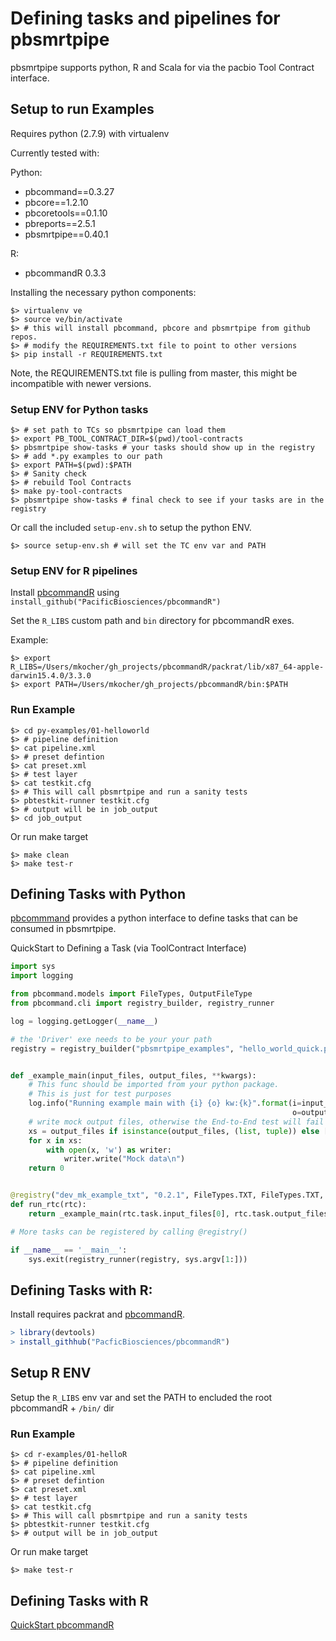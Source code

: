 # Defining tasks and pipelines for pbsmrtpipe

pbsmrtpipe supports python, R and Scala for via the pacbio Tool Contract interface.

## Setup to run Examples

Requires python (2.7.9)  with virtualenv


Currently tested with:

Python:

- pbcommand==0.3.27
- pbcore==1.2.10
- pbcoretools==0.1.10
- pbreports==2.5.1
- pbsmrtpipe==0.40.1


R:

- pbcommandR 0.3.3

Installing the necessary python components:

```
$> virtualenv ve
$> source ve/bin/activate
$> # this will install pbcommand, pbcore and pbsmrtpipe from github repos. 
$> # modify the REQUIREMENTS.txt file to point to other versions
$> pip install -r REQUIREMENTS.txt

```

Note, the REQUIREMENTS.txt file is pulling from master, this might be incompatible with newer versions.

### Setup ENV for Python tasks

```
$> # set path to TCs so pbsmrtpipe can load them
$> export PB_TOOL_CONTRACT_DIR=$(pwd)/tool-contracts
$> pbsmrtpipe show-tasks # your tasks should show up in the registry
$> # add *.py examples to our path
$> export PATH=$(pwd):$PATH
$> # Sanity check
$> # rebuild Tool Contracts
$> make py-tool-contracts
$> pbsmrtpipe show-tasks # final check to see if your tasks are in the registry
```

Or call the included `setup-env.sh` to setup the python ENV.

```
$> source setup-env.sh # will set the TC env var and PATH
```

### Setup ENV for R pipelines

Install [pbcommandR](https://github.com/PacificBiosciences/pbcommandR) using `install_github("PacificBiosciences/pbcommandR")`

Set the `R_LIBS` custom path and `bin` directory for pbcommandR exes.

Example:

```
$> export R_LIBS=/Users/mkocher/gh_projects/pbcommandR/packrat/lib/x87_64-apple-darwin15.4.0/3.3.0
$> export PATH=/Users/mkocher/gh_projects/pbcommandR/bin:$PATH
```

### Run Example

```
$> cd py-examples/01-helloworld
$> # pipeline definition
$> cat pipeline.xml
$> # preset defintion 
$> cat preset.xml
$> # test layer
$> cat testkit.cfg
$> # This will call pbsmrtpipe and run a sanity tests
$> pbtestkit-runner testkit.cfg
$> # output will be in job_output
$> cd job_output
```

Or run make target

```
$> make clean
$> make test-r
```

## Defining Tasks with Python

[pbcommmand](https://github.com/PacificBiosciences/pbcommand) provides a python interface to define tasks that can be consumed in pbsmrtpipe.


QuickStart to Defining a Task (via ToolContract Interface)
```python
import sys
import logging

from pbcommand.models import FileTypes, OutputFileType
from pbcommand.cli import registry_builder, registry_runner

log = logging.getLogger(__name__)

# the 'Driver' exe needs to be your your path
registry = registry_builder("pbsmrtpipe_examples", "hello_world_quick.py ")


def _example_main(input_files, output_files, **kwargs):
    # This func should be imported from your python package. 
    # This is just for test purposes
    log.info("Running example main with {i} {o} kw:{k}".format(i=input_files,
                                                               o=output_files, k=kwargs))
    # write mock output files, otherwise the End-to-End test will fail
    xs = output_files if isinstance(output_files, (list, tuple)) else [output_files]
    for x in xs:
        with open(x, 'w') as writer:
            writer.write("Mock data\n")
    return 0


@registry("dev_mk_example_txt", "0.2.1", FileTypes.TXT, FileTypes.TXT, nproc=1, options=dict(alpha=1234))
def run_rtc(rtc):
    return _example_main(rtc.task.input_files[0], rtc.task.output_files[0], nproc=rtc.task.nproc)

# More tasks can be registered by calling @registry()

if __name__ == '__main__':
    sys.exit(registry_runner(registry, sys.argv[1:]))

```


## Defining Tasks with R:

Install requires packrat and [pbcommandR](https://github.com/PacificBiosciences/pbcommandR).

```r
> library(devtools)
> install_githhub("PacficBiosciences/pbcommandR")
```

## Setup R ENV

Setup the `R_LIBS` env var and set the PATH to encluded the root pbcommandR + `/bin/` dir


### Run Example

```
$> cd r-examples/01-helloR
$> # pipeline definition
$> cat pipeline.xml
$> # preset defintion 
$> cat preset.xml
$> # test layer
$> cat testkit.cfg
$> # This will call pbsmrtpipe and run a sanity tests
$> pbtestkit-runner testkit.cfg
$> # output will be in job_output
```

Or run make target

```
$> make test-r
```

## Defining Tasks with R

[QuickStart pbcommandR](https://github.com/PacificBiosciences/pbcommandR#quick-start)



